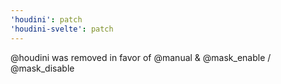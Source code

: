 ```yaml
---
'houdini': patch
'houdini-svelte': patch
---
```


@houdini was removed in favor of @manual & @mask_enable / @mask_disable
